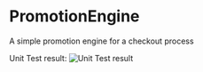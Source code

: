 # PromotionEngine
A simple promotion engine for a checkout process

Unit Test result:
![Unit Test result](https://user-images.githubusercontent.com/87072043/124774940-7d6a0a80-df3e-11eb-9122-d4e6426ae629.jpg)

